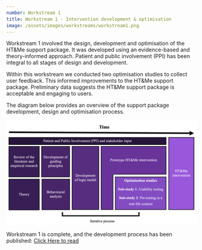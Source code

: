 ```yaml
---
number: Workstream 1
title: Workstream 1 - Intervention development & optimisation
image: /assets/images/workstreams/workstream1.png
---
```


Workstream 1 involved the design, development and optimisation of the HT&Me support package. It was developed using an evidence-based and theory-informed approach. Patient and public involvement (PPI) has been integral to all stages of design and development.

Within this workstream we conducted two optimisation studies to collect user feedback. This informed improvements to the HT&Me support package. Preliminary data suggests the HT&Me support package is acceptable and engaging to users.

The diagram below provides an overview of the support package development, design and optimisation process.

![PPIDiagram](/assets/images/PPIDiagram.png)

Workstream 1 is complete, and the development process has been published: [Click Here to read](https://www.sciencedirect.com/science/article/pii/S0960977623005039)
